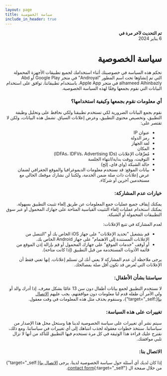 ```yaml
---
layout: page
title: سياسة الخصوصية
include_in_header: true
---
```

<div dir="rtl">

**تم التحديث لآخر مرة في**  
6 يناير 2024

# سياسة الخصوصية

تحكم هذه السياسة في خصوصيتك أثناء استخدامك لجميع تطبيقات الأجهزة المحمولة التي تم إنشاؤها تحت اسم المطور "Androyal" في متجر Google Play أو Abd alhameed Alhinbazly في متجر Apple App. باستخدام تطبيقاتنا، توافق على استخدام البيانات التي نقوم بجمعها وفقًا لهذه السياسة الخصوصية.

### أي معلومات نقوم بجمعها وكيفية استخدامها؟

نقوم بجمع البيانات الضرورية لكي تستخدم تطبيقنا ولكي نحافظ على وتحليل وظيفة التطبيق، وتخصيص محتوى التطبيق، وعرض إعلانات السياق. تشمل هذه البيانات، ولكن لا تقتصر على:

- عنوان IP
- رمز الدولة
- لغة الجهاز
- المكان
- مُعرِّفات الإعلانات (IDFAs، IDFVs، Advertising IDs)
- التوقيت، ووقت بداية/انتهاء الجلسة
- حالة الشبكة (واي فاي، إلخ)
- بيانات الموقع: قد نستخدم معلومات الديموغرافيا والموقع الجغرافي لضمان عرض إعلانات ذات صلة ضمن الخدمة، ولكننا لن نشارك موقعك الحالي مع مستخدمين آخرين أو شركاء.

### خيارات عدم المشاركة:

يمكنك إيقاف جميع عمليات جمع المعلومات عن طريق إلغاء تثبيت التطبيق بسهولة. يمكنك استخدام عمليات إلغاء التثبيت القياسية المتاحة على جهازك المحمول أو عبر سوق التطبيقات المحمولة أو الشبكة.

لعدم المشاركة في تتبع الإعلانات:

- قم بتشغيل "تحديد الإعلانات" على جهاز iOS الخاص بك أو "التنصل من الإعلانات المستندة إلى الاهتمام" على جهاز Android الخاص بك.
- أو أوقف "خدمات الموقع" على جهازك المحمول أو قم بإزالة إذن الموقع من قائمة الأذونات المستخدمة من قبل التطبيق (إذا كانت متاحة).

يرجى ملاحظة أن عدم المشاركة لا يعني أنك لن تستلم إعلانات. إنها تعني فقط أن الإعلانات التي تُعرض قد تكون أقل صلة بمصالحك.

### سياستنا بشأن الأطفال:

لا نستخدم التطبيق لجمع بيانات أطفال دون سن 13 عامًا بشكل معرف. إذا أدرك والد أو ولي الأمر أن طفله قدم لنا معلومات دون موافقتهم، يجب عليهم [الاتصال بنا](/contact-us){:target="_self"}، وسنقوم بحذف مثل هذه المعلومات في وقت معقول.

### تغييرات على هذه السياسة:

سيتم نشر أي تغييرات على سياسة الخصوصية لدينا هنا وستحل محل هذا الإصدار من سياساتنا. سنتخذ خطوات معقولة لجذب انتباهك إلى أي تغييرات في سياساتنا. ومع ذلك، نقترح عليك قراءة هذا الوثيقة في كل مرة تستخدم فيها التطبيق للتأكد من أنها لا تزال تلبي موافقتك.

### الاتصال بنا:

إذا كان لديك أي أسئلة حول سياسة الخصوصية لدينا، يرجى [الاتصال بنا](/contact-us){:target="_self"} من خلال صفحة ال [contact form](/contact-us){:target="_self"}.
</div>
